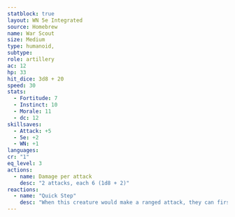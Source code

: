 ```yaml
---
statblock: true
layout: WN 5e Integrated
source: Homebrew
name: War Scout
size: Medium
type: humanoid,
subtype: 
role: artillery
ac: 12
hp: 33
hit_dice: 3d8 + 20
speed: 30
stats:
  - Fortitude: 7 
  - Instinct: 10
  - Morale: 11
  - dc: 12
skillsaves:
  - Attack: +5
  - 5e: +2
  - WN: +1
languages: 
cr: "1"
eq_level: 3
actions:
  - name: Damage per attack
    desc: "2 attacks, each 6 (1d8 + 2)"
reactions:
  - name: "Quick Step"
    desc: "When this creature would make a ranged attack, they can first move 5 feet without provoking opportunity attacks."
---
```

